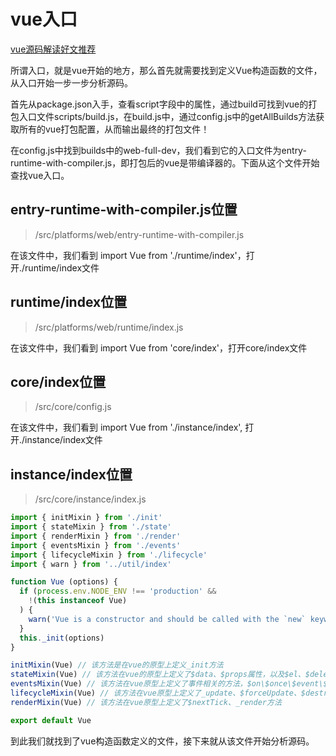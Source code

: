 <!--
 * @Author: jackson
 * @Date: 2020-01-02 16:57:08
 * @LastEditors  : jackson
 * @LastEditTime : 2020-01-18 16:53:02
 -->

# vue入口

[vue源码解读好文推荐]( https://nlrx-wjc.github.io/Learn-Vue-Source-Code/)

所谓入口，就是vue开始的地方，那么首先就需要找到定义Vue构造函数的文件，从入口开始一步一步分析源码。

首先从package.json入手，查看script字段中的属性，通过build可找到vue的打包入口文件scripts/build.js，在build.js中，通过config.js中的getAllBuilds方法获取所有的vue打包配置，从而输出最终的打包文件！

在config.js中找到builds中的web-full-dev，我们看到它的入口文件为entry-runtime-with-compiler.js，即打包后的vue是带编译器的。下面从这个文件开始查找vue入口。

## entry-runtime-with-compiler.js位置

> /src/platforms/web/entry-runtime-with-compiler.js

在该文件中，我们看到 import Vue from './runtime/index'，打开./runtime/index文件

## runtime/index位置

> /src/platforms/web/runtime/index.js

在该文件中，我们看到 import Vue from 'core/index'，打开core/index文件

## core/index位置

> /src/core/config.js

在该文件中，我们看到 import Vue from './instance/index', 打开./instance/index文件

## instance/index位置

> /src/core/instance/index.js

```javascript
import { initMixin } from './init'
import { stateMixin } from './state'
import { renderMixin } from './render'
import { eventsMixin } from './events'
import { lifecycleMixin } from './lifecycle'
import { warn } from '../util/index'

function Vue (options) {
  if (process.env.NODE_ENV !== 'production' &&
    !(this instanceof Vue)
  ) {
    warn('Vue is a constructor and should be called with the `new` keyword')
  }
  this._init(options)
}

initMixin(Vue) // 该方法是在vue的原型上定义_init方法
stateMixin(Vue) // 该方法在vue的原型上定义了$data、$props属性，以及$el、$delete、$watch方法
eventsMixin(Vue) // 该方法在vue原型上定义了事件相关的方法，$on\$once\$event\$off
lifecycleMixin(Vue) // 该方法在vue原型上定义了_update、$forceUpdate、$destroy方法
renderMixin(Vue) // 该方法在vue原型上定义了$nextTick、_render方法

export default Vue
```

到此我们就找到了vue构造函数定义的文件，接下来就从该文件开始分析源码。

